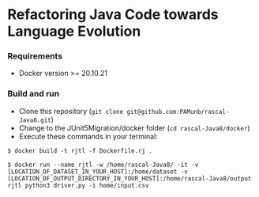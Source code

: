 # Refactoring Java Code towards Language Evolution

### Requirements

   * Docker version >= 20.10.21

### Build and run

   * Clone this repository (`git clone git@github.com:PAMunb/rascal-Java8.git`)
   * Change to the JUnit5Migration/docker folder (`cd rascal-Java8/docker`)
   * Execute these commands in your terminal:

```shell
$ docker build -t rjtl -f Dockerfile.rj .

$ docker run --name rjtl -w /home/rascal-Java8/ -it -v [LOCATION_OF_DATASET_IN_YOUR_HOST]:/home/dataset -v [LOCATION_OF_OUTPUT_DIRECTORY_IN_YOUR_HOST]:/home/rascal-Java8/output rjtl python3 driver.py -i home/input.csv
```
